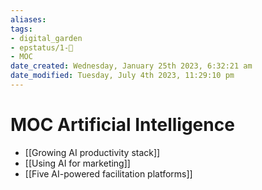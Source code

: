```yaml
---
aliases: 
tags: 
- digital_garden
- epstatus/1-🌱
- MOC
date_created: Wednesday, January 25th 2023, 6:32:21 am
date_modified: Tuesday, July 4th 2023, 11:29:10 pm
---
```

# MOC Artificial Intelligence
+ [[Growing AI productivity stack]]
+ [[Using AI for marketing]]
+ [[Five AI-powered facilitation platforms]]